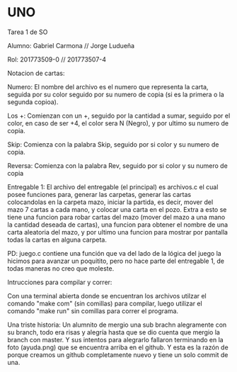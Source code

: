 # UNO
Tarea 1 de SO

Alumno: Gabriel Carmona // Jorge Ludueña

Rol:	201773509-0     // 201773507-4


Notacion de cartas:

Numero: El nombre del archivo es el numero que representa la carta, seguida por su color
		seguido por su numero de copia (si es la primera o la segunda copioa).
		
Los +: Comienzan con un +, seguido por la cantidad a sumar, seguido por el color, en caso
	   de ser +4, el color sera N  (Negro), y por ultimo su numero de copia.
	   
Skip: Comienza con la palabra Skip, seguido por si color y su numero de copia.

Reversa: Comienza con la palabra Rev, seguido por si color y su numero de copia


Entregable 1: El archivo del entregable (el principal) es archivos.c el cual posee funciones para, generar las carpetas,
			  generar las cartas colocandolas en la carpeta mazo, iniciar la partida, es decir, mover del mazo 7 cartas
			  a cada mano, y colocar una carta en el pozo. Extra a esto se tiene una funcion para robar cartas del mazo
			  (mover del mazo a una mano la cantidad deseada de cartas), una funcion para obtener el nombre de una 
			  carta aleatoria del mazo, y por ultimo una funcion para mostrar por pantalla todas la cartas en alguna
			  carpeta.

PD: juego.c contiene una función que va del lado de la lógica del juego la hicimos para avanzar un poquitito, pero no hace parte del entregable 1, de todas maneras no creo que moleste.

Intrucciones para compilar y correr: 

Con una terminal abierta donde se encuentran los archivos utilzar el comando "make com" (sin comillas) para compilar,
luego utilizar el comando "make run" sin comillas para correr el programa.

Una triste historia:
Un alumnito de mergio una sub brachn alegramente con su branch, todo era risas y alegría hasta que se dio cuenta que mergio la branch con master. Y sus intentos para alegrarlo fallaron terminando en la foto (ayuda.png) que se encuentra arriba en el github. Y esta es la razón de porque creamos un github completamente nuevo y tiene un solo commit de una.
